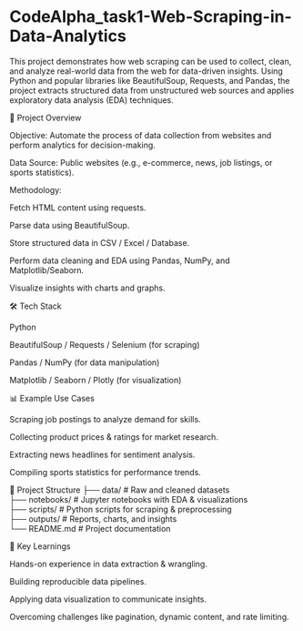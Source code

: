 # CodeAlpha_task1-Web-Scraping-in-Data-Analytics
This project demonstrates how web scraping can be used to collect, clean, and analyze real-world data from the web for data-driven insights.
Using Python and popular libraries like BeautifulSoup, Requests, and Pandas, the project extracts structured data from unstructured web sources and applies exploratory data analysis (EDA) techniques.

🚀 Project Overview

Objective: Automate the process of data collection from websites and perform analytics for decision-making.

Data Source: Public websites (e.g., e-commerce, news, job listings, or sports statistics).

Methodology:

Fetch HTML content using requests.

Parse data using BeautifulSoup.

Store structured data in CSV / Excel / Database.

Perform data cleaning and EDA using Pandas, NumPy, and Matplotlib/Seaborn.

Visualize insights with charts and graphs.

🛠️ Tech Stack

Python

BeautifulSoup / Requests / Selenium (for scraping)

Pandas / NumPy (for data manipulation)

Matplotlib / Seaborn / Plotly (for visualization)

📊 Example Use Cases

Scraping job postings to analyze demand for skills.

Collecting product prices & ratings for market research.

Extracting news headlines for sentiment analysis.

Compiling sports statistics for performance trends.

📂 Project Structure
├── data/                # Raw and cleaned datasets  
├── notebooks/           # Jupyter notebooks with EDA & visualizations  
├── scripts/             # Python scripts for scraping & preprocessing  
├── outputs/             # Reports, charts, and insights  
└── README.md            # Project documentation  

🔑 Key Learnings

Hands-on experience in data extraction & wrangling.

Building reproducible data pipelines.

Applying data visualization to communicate insights.

Overcoming challenges like pagination, dynamic content, and rate limiting.
